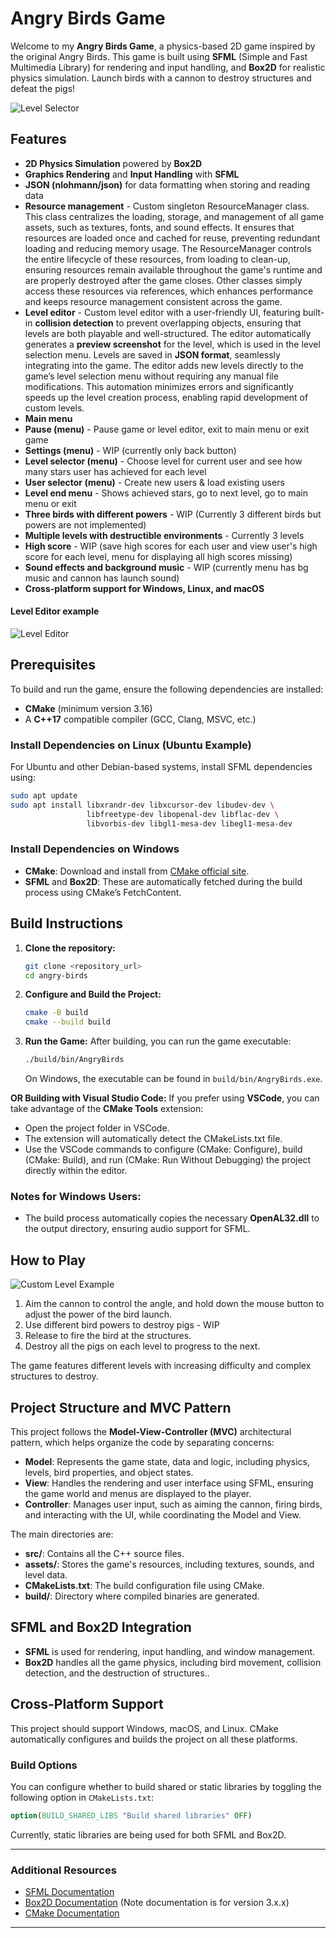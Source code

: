 
# Angry Birds Game

Welcome to my **Angry Birds Game**, a physics-based 2D game inspired by the original Angry Birds. This game is built using **SFML** (Simple and Fast Multimedia Library) for rendering and input handling, and **Box2D** for realistic physics simulation. Launch birds with a cannon to destroy structures and defeat the pigs!

![Level Selector](assets/images/level_selector_3.png)

## Features
- **2D Physics Simulation** powered by **Box2D**
- **Graphics Rendering** and **Input Handling** with **SFML**
- **JSON (nlohmann/json)** for data formatting when storing and reading data
- **Resource management** - Custom singleton ResourceManager class. This class centralizes the loading, storage, and management of all game assets, such as textures, fonts, and sound effects. It ensures that resources are loaded once and cached for reuse, preventing redundant loading and reducing memory usage. The ResourceManager controls the entire lifecycle of these resources, from loading to clean-up, ensuring resources remain available throughout the game's runtime and are properly destroyed after the game closes. Other classes simply access these resources via references, which enhances performance and keeps resource management consistent across the game.
- **Level editor** - Custom level editor with a user-friendly UI, featuring built-in **collision detection** to prevent overlapping objects, ensuring that levels are both playable and well-structured. The editor automatically generates a **preview screenshot** for the level, which is used in the level selection menu. Levels are saved in **JSON format**, seamlessly integrating into the game. The editor adds new levels directly to the game’s level selection menu without requiring any manual file modifications. This automation minimizes errors and significantly speeds up the level creation process, enabling rapid development of custom levels.
- **Main menu** 
- **Pause (menu)** - Pause game or level editor, exit to main menu or exit game
- **Settings (menu)** - WIP (currently only back button)
- **Level selector (menu)** - Choose level for current user and see how many stars user has achieved for each level
- **User selector (menu)** - Create new users & load existing users
- **Level end menu** - Shows achieved stars, go to next level, go to main menu or exit
- **Three birds with different powers** - WIP (Currently 3 different birds but powers are not implemented)
- **Multiple levels with destructible environments** - Currently 3 levels
- **High score** - WIP (save high scores for each user and view user's high score for each level, menu for displaying all high scores missing)
- **Sound effects and background music** - WIP (currently menu has bg music and cannon has launch sound) 
- **Cross-platform support for Windows, Linux, and macOS**
#### Level Editor example
![Level Editor](assets/images/level_editor_example.png)
## Prerequisites

To build and run the game, ensure the following dependencies are installed:

- **CMake** (minimum version 3.16)
- A **C++17** compatible compiler (GCC, Clang, MSVC, etc.)

### Install Dependencies on Linux (Ubuntu Example)
For Ubuntu and other Debian-based systems, install SFML dependencies using:
```bash
sudo apt update
sudo apt install libxrandr-dev libxcursor-dev libudev-dev \
                 libfreetype-dev libopenal-dev libflac-dev \
                 libvorbis-dev libgl1-mesa-dev libegl1-mesa-dev
```

### Install Dependencies on Windows
- **CMake**: Download and install from [CMake official site](https://cmake.org/download/).
- **SFML** and **Box2D**: These are automatically fetched during the build process using CMake’s FetchContent.

## Build Instructions

1. **Clone the repository:**
   ```bash
   git clone <repository_url>
   cd angry-birds
   ```

2. **Configure and Build the Project:**
   ```bash
   cmake -B build
   cmake --build build
   ```

3. **Run the Game:**
   After building, you can run the game executable:
   ```bash
   ./build/bin/AngryBirds
   ```
   On Windows, the executable can be found in `build/bin/AngryBirds.exe`.

**OR Building with Visual Studio Code:** If you prefer using **VSCode**, you can take advantage of the **CMake Tools** extension:
- Open the project folder in VSCode.
- The extension will automatically detect the CMakeLists.txt file.
- Use the VSCode commands to configure (CMake: Configure), build (CMake: Build), and run (CMake: Run Without Debugging) the project directly within the editor.

### Notes for Windows Users:
- The build process automatically copies the necessary **OpenAL32.dll** to the output directory, ensuring audio support for SFML.


## How to Play
![Custom Level Example](assets/images/custom_level_example.png)
1. Aim the cannon to control the angle, and hold down the mouse button to adjust the power of the bird launch.
2. Use different bird powers to destroy pigs - WIP
3. Release to fire the bird at the structures.
4. Destroy all the pigs on each level to progress to the next.


The game features different levels with increasing difficulty and complex structures to destroy.

## Project Structure and MVC Pattern
This project follows the **Model-View-Controller (MVC)** architectural pattern, which helps organize the code by separating concerns:
- **Model**: Represents the game state, data and logic, including physics, levels, bird properties, and object states.
- **View**: Handles the rendering and user interface using SFML, ensuring the game world and menus are displayed to the player.
- **Controller**: Manages user input, such as aiming the cannon, firing birds, and interacting with the UI, while coordinating the Model and View.

The main directories are:
- **src/**: Contains all the C++ source files.
- **assets/**: Stores the game's resources, including textures, sounds, and level data.
- **CMakeLists.txt**: The build configuration file using CMake.
- **build/**: Directory where compiled binaries are generated.

## SFML and Box2D Integration

- **SFML** is used for rendering, input handling, and window management.
- **Box2D** handles all the game physics, including bird movement, collision detection, and the destruction of structures..

## Cross-Platform Support

This project should support Windows, macOS, and Linux. CMake automatically configures and builds the project on all these platforms.

### Build Options
You can configure whether to build shared or static libraries by toggling the following option in `CMakeLists.txt`:
```cmake
option(BUILD_SHARED_LIBS "Build shared libraries" OFF)
```
Currently, static libraries are being used for both SFML and Box2D.

---

### Additional Resources
- [SFML Documentation](https://www.sfml-dev.org/documentation/2.6.1/)
- [Box2D Documentation](https://box2d.org/documentation/) (Note documentation is for version 3.x.x)
- [CMake Documentation](https://cmake.org/documentation/)

---
